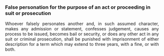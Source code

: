 ### False personation for the purpose of an act or proceeding in suit or prosecution
<div style="text-align: justify">

Whoever falsely personates another and, in such assumed character, makes any admission or statement, confesses judgement, causes any process to be issued, becomes bail or security, or does any other act in any suit or criminal prosecution, shall be punished with imprisonment of either description for a term which may extend to three years, with a fine, or with both.

</div>

